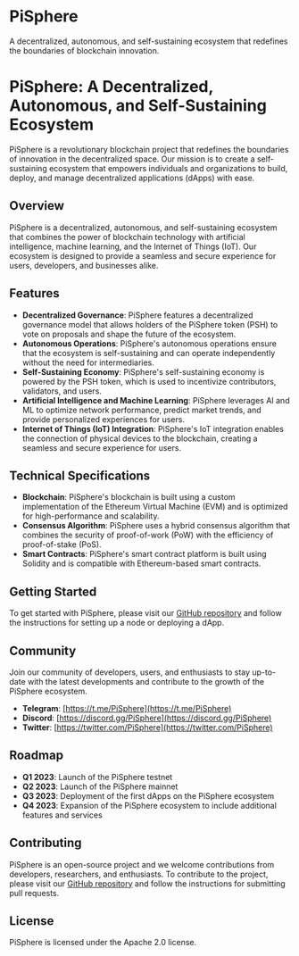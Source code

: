 # PiSphere
A decentralized, autonomous, and self-sustaining ecosystem that redefines the boundaries of blockchain innovation.

# PiSphere: A Decentralized, Autonomous, and Self-Sustaining Ecosystem

PiSphere is a revolutionary blockchain project that redefines the boundaries of innovation in the decentralized space. Our mission is to create a self-sustaining ecosystem that empowers individuals and organizations to build, deploy, and manage decentralized applications (dApps) with ease.

## Overview

PiSphere is a decentralized, autonomous, and self-sustaining ecosystem that combines the power of blockchain technology with artificial intelligence, machine learning, and the Internet of Things (IoT). Our ecosystem is designed to provide a seamless and secure experience for users, developers, and businesses alike.

## Features

* **Decentralized Governance**: PiSphere features a decentralized governance model that allows holders of the PiSphere token (PSH) to vote on proposals and shape the future of the ecosystem.
* **Autonomous Operations**: PiSphere's autonomous operations ensure that the ecosystem is self-sustaining and can operate independently without the need for intermediaries.
* **Self-Sustaining Economy**: PiSphere's self-sustaining economy is powered by the PSH token, which is used to incentivize contributors, validators, and users.
* **Artificial Intelligence and Machine Learning**: PiSphere leverages AI and ML to optimize network performance, predict market trends, and provide personalized experiences for users.
* **Internet of Things (IoT) Integration**: PiSphere's IoT integration enables the connection of physical devices to the blockchain, creating a seamless and secure experience for users.

## Technical Specifications

* **Blockchain**: PiSphere's blockchain is built using a custom implementation of the Ethereum Virtual Machine (EVM) and is optimized for high-performance and scalability.
* **Consensus Algorithm**: PiSphere uses a hybrid consensus algorithm that combines the security of proof-of-work (PoW) with the efficiency of proof-of-stake (PoS).
* **Smart Contracts**: PiSphere's smart contract platform is built using Solidity and is compatible with Ethereum-based smart contracts.

## Getting Started

To get started with PiSphere, please visit our [GitHub repository](https://github.com/KOSASIH/PiSphere) and follow the instructions for setting up a node or deploying a dApp.

## Community

Join our community of developers, users, and enthusiasts to stay up-to-date with the latest developments and contribute to the growth of the PiSphere ecosystem.

* **Telegram**: [https://t.me/PiSphere](https://t.me/PiSphere)
* **Discord**: [https://discord.gg/PiSphere](https://discord.gg/PiSphere)
* **Twitter**: [https://twitter.com/PiSphere](https://twitter.com/PiSphere)

## Roadmap

* **Q1 2023**: Launch of the PiSphere testnet
* **Q2 2023**: Launch of the PiSphere mainnet
* **Q3 2023**: Deployment of the first dApps on the PiSphere ecosystem
* **Q4 2023**: Expansion of the PiSphere ecosystem to include additional features and services

## Contributing

PiSphere is an open-source project and we welcome contributions from developers, researchers, and enthusiasts. To contribute to the project, please visit our [GitHub repository](https://github.com/KOSASIH/PiSphere) and follow the instructions for submitting pull requests.

## License

PiSphere is licensed under the Apache 2.0 license.
